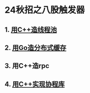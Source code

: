 # 24秋招之八股触发器

## 1. [用C++造线程池](./thread_pool/)
## 2. [用Go造分布式缓存](./dist-cache2/)
## 3. 用C++造rpc
## 4. [用C++实现协程库](./libco/)





